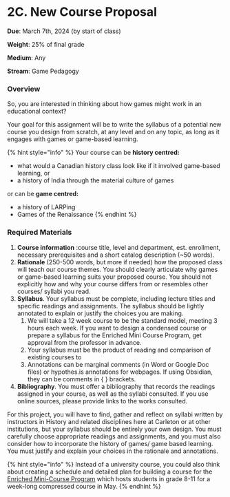 # 2C. New Course Proposal

**Due**: March 7th, 2024 (by start of class)

**Weight**: 25% of final grade

**Medium**: Any

**Stream**: Game Pedagogy

### Overview

So, you are interested in thinking about how games might work in an educational context?&#x20;

Your goal for this assignment will be to write the syllabus of a potential new course you design from scratch, at any level and on any topic, as long as it engages with games or game-based learning.&#x20;

{% hint style="info" %}
Your course can be **history centred:**

* what would a Canadian history class look like if it involved game-based learning, or&#x20;
* a history of India through the material culture of games



or can be **game centred:**

* a history of LARPing
* Games of the Renaissance
{% endhint %}

### Required Materials

1. **Course information** :course title, level and department, est. enrollment, necessary prerequisites and a short catalog description (\~50 words).
2. **Rationale** (250-500 words, but more if needed) how the proposed class will teach our course themes. You should clearly articulate why games or game-based learning suits your proposed  course. You should not explicitly how and why your course differs from or resembles other courses/ syllabi you read.&#x20;
3. **Syllabus**. Your syllabus must be complete, including lecture titles and specific readings and assignments. The syllabus should be lightly annotated to explain or justify the choices you are making.&#x20;
   1. We will take a 12 week course to be the standard model, meeting 3 hours each week. If you want to design a condensed course or prepare a syllabus for the Enriched Mini Course Program, get approval from the professor in advance.&#x20;
   2. Your syllabus must be the product of reading and comparison of existing courses to&#x20;
   3. Annotations can be marginal comments (in Word or Google Doc files) or hypothes.is annotations for webpages. If using Obsidian, they can be comments in { } brackets.
4. **Bibliography**. You must offer a bibliography that records the readings assigned in your course, as well as the syllabi consulted. If you use online sources, please provide links to the works consulted.&#x20;

For this project, you will have to find, gather and reflect on syllabi written by instructors in History and related disciplines here at Carleton or at other institutions, but your syllabus should be entirely your own design. You must carefully choose appropriate readings and assignments, and you must also consider how to incorporate the history of games/ game based learning. You must justify and explain your choices in the rationale and annotations.

{% hint style="info" %}
Instead of a university course, you could also think about creating a schedule and detailed plan for building a course for the [Enriched Mini-Course Program](https://carleton.ca/emcp/) which hosts students in grade 8-11 for a week-long compressed course in May.&#x20;
{% endhint %}

